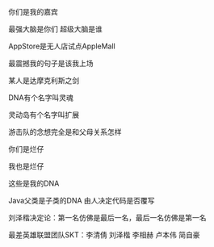 你们是我的嘉宾

最强大脑是你们 超级大脑是谁

AppStore是无人店试点AppleMall

最震撼我的句子是该我上场

某人是达摩克利斯之剑

DNA有个名字叫灵魂

灵动岛有个名字叫扩展

游击队的念想完全是和父母关系怎样

你们是烂仔

我也是烂仔

这些是我的DNA

Java父类是子类的DNA 由人决定代码是否覆写

刘泽楷决定论：第一名仿佛是最后一名，最后一名仿佛是第一名

最差英雄联盟团队SKT：李清倩 刘泽楷 李相赫 卢本伟 简自豪